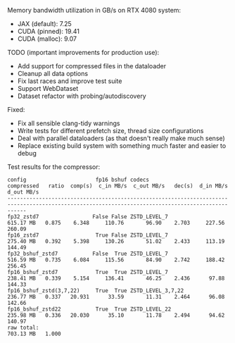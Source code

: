 Memory bandwidth utilization in GB/s on RTX 4080 system:
- JAX (default): 7.25
- CUDA (pinned): 19.41
- CUDA (malloc): 9.07

TODO (important improvements for production use):
- Add support for compressed files in the dataloader
- Cleanup all data options
- Fix last races and improve test suite
- Support WebDataset
- Dataset refactor with probing/autodiscovery

Fixed:
- Fix all sensible clang-tidy warnings
- Write tests for different prefetch size, thread size configurations
- Deal with parallel dataloaders (as that doesn't really make much sense)
- Replace existing build system with something much faster and easier to debug


Test results for the compressor:
```
config                      fp16 bshuf codecs                   compressed   ratio  comp(s)  c_in MB/s  c_out MB/s   dec(s)  d_in MB/s  d_out MB/s
--------------------------------------------------------------------------------------------------------------------------------------------------
fp32_zstd7                 False False ZSTD_LEVEL_7              615.17 MB   0.875    6.348     110.76       96.90    2.703     227.56      260.09
fp16_zstd7                  True False ZSTD_LEVEL_7              275.40 MB   0.392    5.398     130.26       51.02    2.433     113.19      144.49
fp32_bshuf_zstd7           False  True ZSTD_LEVEL_7              516.59 MB   0.735    6.084     115.56       84.90    2.742     188.42      256.45
fp16_bshuf_zstd7            True  True ZSTD_LEVEL_7              238.41 MB   0.339    5.154     136.41       46.25    2.436      97.88      144.33
fp16_bshuf_zstd(3,7,22)     True  True ZSTD_LEVEL_3,7,22         236.77 MB   0.337   20.931      33.59       11.31    2.464      96.08      142.66
fp16_bshuf_zstd22           True  True ZSTD_LEVEL_22             235.98 MB   0.336   20.030      35.10       11.78    2.494      94.62      140.97
raw total:                                                       703.13 MB   1.000
```
